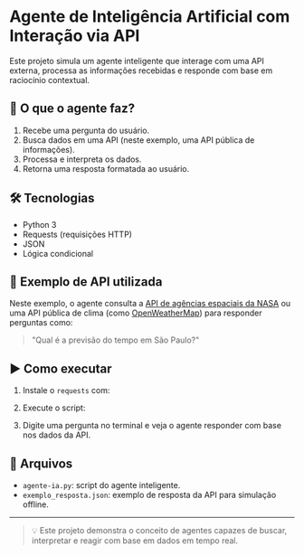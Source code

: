 # Agente de Inteligência Artificial com Interação via API

Este projeto simula um agente inteligente que interage com uma API externa, processa as informações recebidas e responde com base em raciocínio contextual.

## 🤖 O que o agente faz?

1. Recebe uma pergunta do usuário.
2. Busca dados em uma API (neste exemplo, uma API pública de informações).
3. Processa e interpreta os dados.
4. Retorna uma resposta formatada ao usuário.

## 🛠️ Tecnologias

- Python 3
- Requests (requisições HTTP)
- JSON
- Lógica condicional

## 🔄 Exemplo de API utilizada

Neste exemplo, o agente consulta a [API de agências espaciais da NASA](https://api.nasa.gov) ou uma API pública de clima (como [OpenWeatherMap](https://openweathermap.org/api)) para responder perguntas como:

> "Qual é a previsão do tempo em São Paulo?"

## ▶️ Como executar

1. Instale o `requests` com:

2. Execute o script:

3. Digite uma pergunta no terminal e veja o agente responder com base nos dados da API.

## 📂 Arquivos

- `agente-ia.py`: script do agente inteligente.
- `exemplo_resposta.json`: exemplo de resposta da API para simulação offline.

---

> 💡 Este projeto demonstra o conceito de agentes capazes de buscar, interpretar e reagir com base em dados em tempo real.
